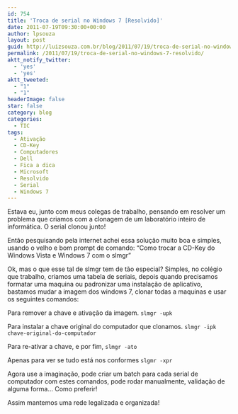 ```yaml
---
id: 754
title: 'Troca de serial no Windows 7 [Resolvido]'
date: 2011-07-19T09:30:00+00:00
author: lpsouza
layout: post
guid: http://luizsouza.com.br/blog/2011/07/19/troca-de-serial-no-windows-7-resolvido/
permalink: /2011/07/19/troca-de-serial-no-windows-7-resolvido/
aktt_notify_twitter:
  - 'yes'
  - 'yes'
aktt_tweeted:
  - "1"
  - "1"
headerImage: false
star: false
category: blog
categories:
  - TIC
tags:
  - Ativação
  - CD-Key
  - Computadores
  - Dell
  - Fica a dica
  - Microsoft
  - Resolvido
  - Serial
  - Windows 7
---
```

Estava eu, junto com meus colegas de trabalho, pensando em resolver um problema que criamos com a clonagem de um laboratório inteiro de informática. O serial clonou junto!

Então pesquisando pela internet achei essa solução muito boa e simples, usando o velho e bom prompt de comando: “Como trocar a CD-Key do Windows Vista e Windows 7 com o slmgr”

Ok, mas o que esse tal de slmgr tem de tão especial? Simples, no colégio que trabalho, criamos uma tabela de seriais, depois quando precisamos formatar uma maquina ou padronizar uma instalação de aplicativo, bastamos mudar a imagem dos windows 7, clonar todas a maquinas e usar os seguintes comandos:

Para remover a chave e ativação da imagem.
`slmgr -upk`  

Para instalar a chave original do computador que clonamos.
`slmgr -ipk chave-original-do-computador`

Para re-ativar a chave, e por fim,
`slmgr -ato`  

Apenas para ver se tudo está nos conformes
`slgmr -xpr`

Agora use a imaginação, pode criar um batch para cada serial de computador com estes comandos, pode rodar manualmente, validação de alguma forma… Como preferir!

Assim mantemos uma rede legalizada e organizada!
